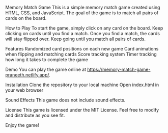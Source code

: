 Memory Match Game
This is a simple memory match game created using HTML, CSS, and JavaScript. The goal of the game is to match all pairs of cards on the board.

How to Play
To start the game, simply click on any card on the board. Keep clicking on cards until you find a match. Once you find a match, the cards will stay flipped over. Keep going until you match all pairs of cards.

Features
Randomized card positions on each new game
Card animations when flipping and matching cards
Score tracking system
Timer tracking how long it takes to complete the game

Demo
You can play the game online at https://memory-match-game-praneeth.netlify.app/.

Installation
Clone the repository to your local machine
Open index.html in your web browser

Sound Effects
This game does not include sound effects.

License
This game is licensed under the MIT License. Feel free to modify and distribute as you see fit.

Enjoy the game!
